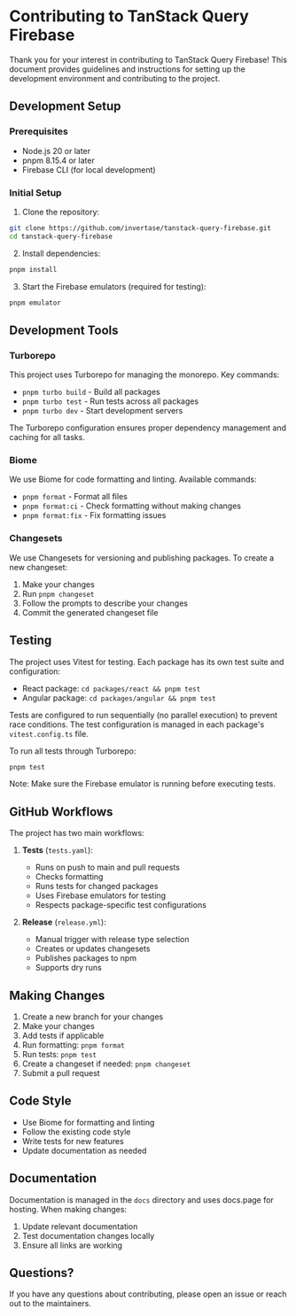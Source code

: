# Contributing to TanStack Query Firebase

Thank you for your interest in contributing to TanStack Query Firebase! This document provides guidelines and instructions for setting up the development environment and contributing to the project.

## Development Setup

### Prerequisites

- Node.js 20 or later
- pnpm 8.15.4 or later
- Firebase CLI (for local development)

### Initial Setup

1. Clone the repository:
```bash
git clone https://github.com/invertase/tanstack-query-firebase.git
cd tanstack-query-firebase
```

2. Install dependencies:
```bash
pnpm install
```

3. Start the Firebase emulators (required for testing):
```bash
pnpm emulator
```

## Development Tools

### Turborepo

This project uses Turborepo for managing the monorepo. Key commands:

- `pnpm turbo build` - Build all packages
- `pnpm turbo test` - Run tests across all packages
- `pnpm turbo dev` - Start development servers

The Turborepo configuration ensures proper dependency management and caching for all tasks.

### Biome

We use Biome for code formatting and linting. Available commands:

- `pnpm format` - Format all files
- `pnpm format:ci` - Check formatting without making changes
- `pnpm format:fix` - Fix formatting issues

### Changesets

We use Changesets for versioning and publishing packages. To create a new changeset:

1. Make your changes
2. Run `pnpm changeset`
3. Follow the prompts to describe your changes
4. Commit the generated changeset file

## Testing

The project uses Vitest for testing. Each package has its own test suite and configuration:

- React package: `cd packages/react && pnpm test`
- Angular package: `cd packages/angular && pnpm test`

Tests are configured to run sequentially (no parallel execution) to prevent race conditions. The test configuration is managed in each package's `vitest.config.ts` file.

To run all tests through Turborepo:
```bash
pnpm test
```

Note: Make sure the Firebase emulator is running before executing tests.

## GitHub Workflows

The project has two main workflows:

1. **Tests** (`tests.yaml`):
   - Runs on push to main and pull requests
   - Checks formatting
   - Runs tests for changed packages
   - Uses Firebase emulators for testing
   - Respects package-specific test configurations

2. **Release** (`release.yml`):
   - Manual trigger with release type selection
   - Creates or updates changesets
   - Publishes packages to npm
   - Supports dry runs

## Making Changes

1. Create a new branch for your changes
2. Make your changes
3. Add tests if applicable
4. Run formatting: `pnpm format`
5. Run tests: `pnpm test`
6. Create a changeset if needed: `pnpm changeset`
7. Submit a pull request

## Code Style

- Use Biome for formatting and linting
- Follow the existing code style
- Write tests for new features
- Update documentation as needed

## Documentation

Documentation is managed in the `docs` directory and uses docs.page for hosting. When making changes:

1. Update relevant documentation
2. Test documentation changes locally
3. Ensure all links are working

## Questions?

If you have any questions about contributing, please open an issue or reach out to the maintainers. 